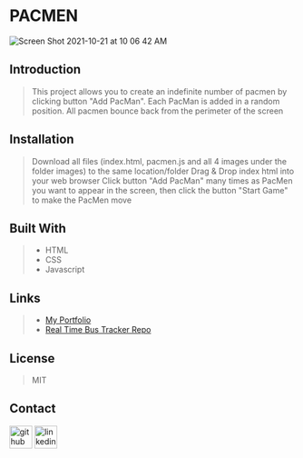 # **PACMEN**
![Screen Shot 2021-10-21 at 10 06 42 AM](https://user-images.githubusercontent.com/88118070/138324880-899a3556-222d-4ace-bcae-02d2f6d64a7d.png)

## Introduction
> This project allows you to create an indefinite number of pacmen by clicking button "Add PacMan". Each PacMan is added in a random position. All pacmen bounce back from the perimeter of the screen

## Installation
>  Download all files (index.html, pacmen.js and all 4 images under the folder images) to the same location/folder
>  Drag & Drop index html into your web browser
>  Click button "Add PacMan" many times as PacMen you want to appear in the screen, then click the button "Start Game" to make the PacMen move

## Built With
>- HTML
>- CSS
>- Javascript

## Links
>- [My Portfolio](https://github.com/martha-moreno/martha-moreno.github.io)
>- [Real Time Bus Tracker Repo](https://github.com/martha-moreno/PacMen)

## License
> MIT

## Contact
  [<img src='https://cdn.jsdelivr.net/npm/simple-icons@3.0.1/icons/github.svg' alt='github' height='40'>](https://github.com/martha-moreno/martha-moreno.github.io)  [<img src='https://cdn.jsdelivr.net/npm/simple-icons@3.0.1/icons/linkedin.svg' alt='linkedin' height='40'>](https://www.linkedin.com/in/martha-gissela-moreno/)  

